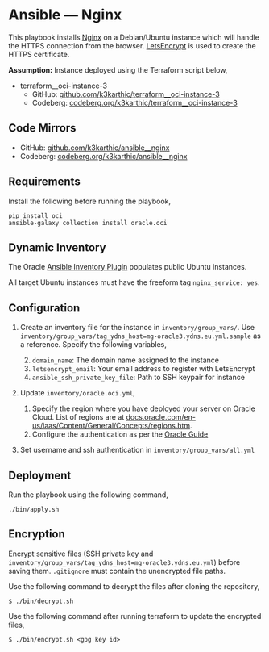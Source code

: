 # Ansible — Nginx

This playbook installs [Nginx](https://nginx.org/en/) on a Debian/Ubuntu instance which will handle the HTTPS connection from the browser. [LetsEncrypt](https://letsencrypt.org/) is used to create the HTTPS certificate.

**Assumption:** Instance deployed using the Terraform script below,
* terraform__oci-instance-3
	* GitHub: [github.com/k3karthic/terraform__oci-instance-3](https://github.com/k3karthic/terraform__oci-instance-3)
	* Codeberg: [codeberg.org/k3karthic/terraform__oci-instance-3](https://codeberg.org/k3karthic/terraform__oci-instance-3)

## Code Mirrors

* GitHub: [github.com/k3karthic/ansible__nginx](https://github.com/k3karthic/ansible__nginx/)
* Codeberg: [codeberg.org/k3karthic/ansible__nginx](https://codeberg.org/k3karthic/ansible__nginx)

## Requirements

Install the following before running the playbook,
```
pip install oci
ansible-galaxy collection install oracle.oci
```

## Dynamic Inventory

The Oracle [Ansible Inventory Plugin](https://docs.oracle.com/en-us/iaas/Content/API/SDKDocs/ansibleinventoryintro.htm) populates public Ubuntu instances.

All target Ubuntu instances must have the freeform tag `nginx_service: yes`.

## Configuration

1. Create an inventory file for the instance in `inventory/group_vars/`. Use `inventory/group_vars/tag_ydns_host=mg-oracle3.ydns.eu.yml.sample` as a reference. Specify the following variables,

	2. `domain_name`: The domain name assigned to the instance
	3. `letsencrypt_email`: Your email address to register with LetsEncrypt
	4. `ansible_ssh_private_key_file`: Path to SSH keypair for instance
3. Update `inventory/oracle.oci.yml`,
    1. Specify the region where you have deployed your server on Oracle Cloud. List of regions are at [docs.oracle.com/en-us/iaas/Content/General/Concepts/regions.htm](https://docs.oracle.com/en-us/iaas/Content/General/Concepts/regions.htm).
    1. Configure the authentication as per the [Oracle Guide](https://docs.oracle.com/en-us/iaas/Content/API/Concepts/sdkconfig.htm#SDK_and_CLI_Configuration_File)
4. Set username and ssh authentication in `inventory/group_vars/all.yml`

## Deployment

Run the playbook using the following command,
```
./bin/apply.sh
```

## Encryption

Encrypt sensitive files (SSH private key and `inventory/group_vars/tag_ydns_host=mg-oracle3.ydns.eu.yml`) before saving them. `.gitignore` must contain the unencrypted file paths.

Use the following command to decrypt the files after cloning the repository,

```
$ ./bin/decrypt.sh
```

Use the following command after running terraform to update the encrypted files,

```
$ ./bin/encrypt.sh <gpg key id>
```
